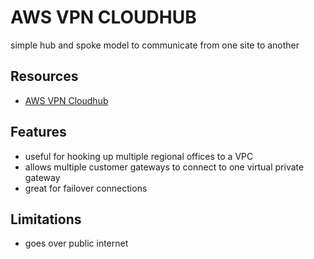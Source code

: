 # AWS VPN CLOUDHUB

simple hub and spoke model to communicate from one site to another

## Resources

- [AWS VPN Cloudhub](https://docs.aws.amazon.com/whitepapers/latest/aws-vpc-connectivity-options/aws-vpn-cloudhub.html)

## Features

- useful for hooking up multiple regional offices to a VPC
- allows multiple customer gateways to connect to one virtual private gateway
- great for failover connections

## Limitations

- goes over public internet
